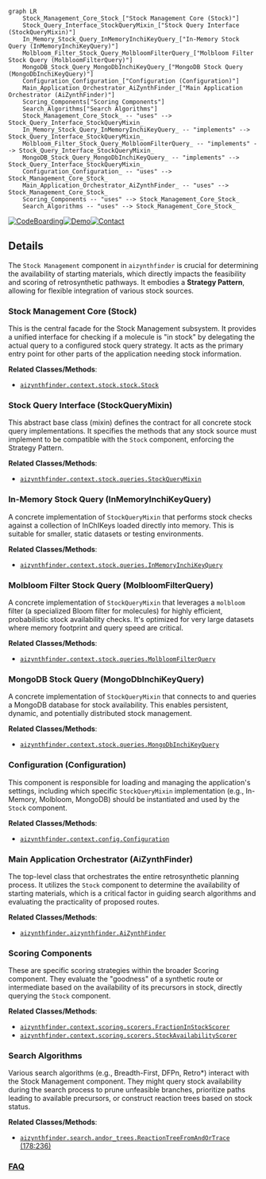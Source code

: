 ```mermaid
graph LR
    Stock_Management_Core_Stock_["Stock Management Core (Stock)"]
    Stock_Query_Interface_StockQueryMixin_["Stock Query Interface (StockQueryMixin)"]
    In_Memory_Stock_Query_InMemoryInchiKeyQuery_["In-Memory Stock Query (InMemoryInchiKeyQuery)"]
    Molbloom_Filter_Stock_Query_MolbloomFilterQuery_["Molbloom Filter Stock Query (MolbloomFilterQuery)"]
    MongoDB_Stock_Query_MongoDbInchiKeyQuery_["MongoDB Stock Query (MongoDbInchiKeyQuery)"]
    Configuration_Configuration_["Configuration (Configuration)"]
    Main_Application_Orchestrator_AiZynthFinder_["Main Application Orchestrator (AiZynthFinder)"]
    Scoring_Components["Scoring Components"]
    Search_Algorithms["Search Algorithms"]
    Stock_Management_Core_Stock_ -- "uses" --> Stock_Query_Interface_StockQueryMixin_
    In_Memory_Stock_Query_InMemoryInchiKeyQuery_ -- "implements" --> Stock_Query_Interface_StockQueryMixin_
    Molbloom_Filter_Stock_Query_MolbloomFilterQuery_ -- "implements" --> Stock_Query_Interface_StockQueryMixin_
    MongoDB_Stock_Query_MongoDbInchiKeyQuery_ -- "implements" --> Stock_Query_Interface_StockQueryMixin_
    Configuration_Configuration_ -- "uses" --> Stock_Management_Core_Stock_
    Main_Application_Orchestrator_AiZynthFinder_ -- "uses" --> Stock_Management_Core_Stock_
    Scoring_Components -- "uses" --> Stock_Management_Core_Stock_
    Search_Algorithms -- "uses" --> Stock_Management_Core_Stock_
```

[![CodeBoarding](https://img.shields.io/badge/Generated%20by-CodeBoarding-9cf?style=flat-square)](https://github.com/CodeBoarding/GeneratedOnBoardings)[![Demo](https://img.shields.io/badge/Try%20our-Demo-blue?style=flat-square)](https://www.codeboarding.org/demo)[![Contact](https://img.shields.io/badge/Contact%20us%20-%20contact@codeboarding.org-lightgrey?style=flat-square)](mailto:contact@codeboarding.org)

## Details

The `Stock Management` component in `aizynthfinder` is crucial for determining the availability of starting materials, which directly impacts the feasibility and scoring of retrosynthetic pathways. It embodies a **Strategy Pattern**, allowing for flexible integration of various stock sources.

### Stock Management Core (Stock)
This is the central facade for the Stock Management subsystem. It provides a unified interface for checking if a molecule is "in stock" by delegating the actual query to a configured stock query strategy. It acts as the primary entry point for other parts of the application needing stock information.


**Related Classes/Methods**:

- <a href="https://github.com/MolecularAI/aizynthfinder/blob/master/aizynthfinder/context/stock/stock.py" target="_blank" rel="noopener noreferrer">`aizynthfinder.context.stock.stock.Stock`</a>


### Stock Query Interface (StockQueryMixin)
This abstract base class (mixin) defines the contract for all concrete stock query implementations. It specifies the methods that any stock source must implement to be compatible with the `Stock` component, enforcing the Strategy Pattern.


**Related Classes/Methods**:

- <a href="https://github.com/MolecularAI/aizynthfinder/blob/master/aizynthfinder/context/stock/queries.py" target="_blank" rel="noopener noreferrer">`aizynthfinder.context.stock.queries.StockQueryMixin`</a>


### In-Memory Stock Query (InMemoryInchiKeyQuery)
A concrete implementation of `StockQueryMixin` that performs stock checks against a collection of InChIKeys loaded directly into memory. This is suitable for smaller, static datasets or testing environments.


**Related Classes/Methods**:

- <a href="https://github.com/MolecularAI/aizynthfinder/blob/master/aizynthfinder/context/stock/queries.py" target="_blank" rel="noopener noreferrer">`aizynthfinder.context.stock.queries.InMemoryInchiKeyQuery`</a>


### Molbloom Filter Stock Query (MolbloomFilterQuery)
A concrete implementation of `StockQueryMixin` that leverages a `molbloom` filter (a specialized Bloom filter for molecules) for highly efficient, probabilistic stock availability checks. It's optimized for very large datasets where memory footprint and query speed are critical.


**Related Classes/Methods**:

- <a href="https://github.com/MolecularAI/aizynthfinder/blob/master/aizynthfinder/context/stock/queries.py" target="_blank" rel="noopener noreferrer">`aizynthfinder.context.stock.queries.MolbloomFilterQuery`</a>


### MongoDB Stock Query (MongoDbInchiKeyQuery)
A concrete implementation of `StockQueryMixin` that connects to and queries a MongoDB database for stock availability. This enables persistent, dynamic, and potentially distributed stock management.


**Related Classes/Methods**:

- <a href="https://github.com/MolecularAI/aizynthfinder/blob/master/aizynthfinder/context/stock/queries.py" target="_blank" rel="noopener noreferrer">`aizynthfinder.context.stock.queries.MongoDbInchiKeyQuery`</a>


### Configuration (Configuration)
This component is responsible for loading and managing the application's settings, including which specific `StockQueryMixin` implementation (e.g., In-Memory, Molbloom, MongoDB) should be instantiated and used by the `Stock` component.


**Related Classes/Methods**:

- <a href="https://github.com/MolecularAI/aizynthfinder/blob/master/aizynthfinder/context/config.py" target="_blank" rel="noopener noreferrer">`aizynthfinder.context.config.Configuration`</a>


### Main Application Orchestrator (AiZynthFinder)
The top-level class that orchestrates the entire retrosynthetic planning process. It utilizes the `Stock` component to determine the availability of starting materials, which is a critical factor in guiding search algorithms and evaluating the practicality of proposed routes.


**Related Classes/Methods**:

- <a href="https://github.com/MolecularAI/aizynthfinder/blob/master/aizynthfinder/aizynthfinder.py" target="_blank" rel="noopener noreferrer">`aizynthfinder.aizynthfinder.AiZynthFinder`</a>


### Scoring Components
These are specific scoring strategies within the broader Scoring component. They evaluate the "goodness" of a synthetic route or intermediate based on the availability of its precursors in stock, directly querying the `Stock` component.


**Related Classes/Methods**:

- <a href="https://github.com/MolecularAI/aizynthfinder/blob/master/aizynthfinder/context/scoring/scorers.py" target="_blank" rel="noopener noreferrer">`aizynthfinder.context.scoring.scorers.FractionInStockScorer`</a>
- <a href="https://github.com/MolecularAI/aizynthfinder/blob/master/aizynthfinder/context/scoring/scorers.py" target="_blank" rel="noopener noreferrer">`aizynthfinder.context.scoring.scorers.StockAvailabilityScorer`</a>


### Search Algorithms
Various search algorithms (e.g., Breadth-First, DFPn, Retro*) interact with the Stock Management component. They might query stock availability during the search process to prune unfeasible branches, prioritize paths leading to available precursors, or construct reaction trees based on stock status.


**Related Classes/Methods**:

- <a href="https://github.com/MolecularAI/aizynthfinder/blob/master/aizynthfinder/search/andor_trees.py#L178-L236" target="_blank" rel="noopener noreferrer">`aizynthfinder.search.andor_trees.ReactionTreeFromAndOrTrace` (178:236)</a>




### [FAQ](https://github.com/CodeBoarding/GeneratedOnBoardings/tree/main?tab=readme-ov-file#faq)